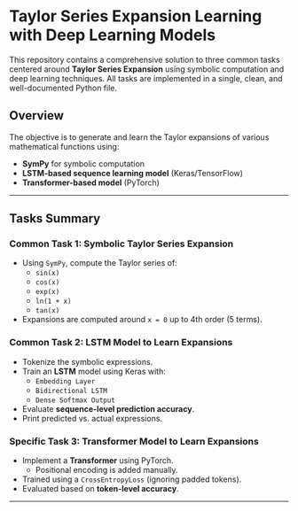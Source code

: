 #  Taylor Series Expansion Learning with Deep Learning Models

This repository contains a comprehensive solution to three common tasks centered around **Taylor Series Expansion** using symbolic computation and deep learning techniques. All tasks are implemented in a single, clean, and well-documented Python file.

##  Overview

The objective is to generate and learn the Taylor expansions of various mathematical functions using:

-  **SymPy** for symbolic computation
-  **LSTM-based sequence learning model** (Keras/TensorFlow)
-  **Transformer-based model** (PyTorch)

---

##  Tasks Summary

###  Common Task 1: Symbolic Taylor Series Expansion
- Using `SymPy`, compute the Taylor series of:
  - `sin(x)`
  - `cos(x)`
  - `exp(x)`
  - `ln(1 + x)`
  - `tan(x)`
- Expansions are computed around `x = 0` up to 4th order (5 terms).

###  Common Task 2: LSTM Model to Learn Expansions
- Tokenize the symbolic expressions.
- Train an **LSTM** model using Keras with:
  - `Embedding Layer`
  - `Bidirectional LSTM`
  - `Dense Softmax Output`
- Evaluate **sequence-level prediction accuracy**.
- Print predicted vs. actual expressions.

###  Specific Task 3: Transformer Model to Learn Expansions
- Implement a **Transformer** using PyTorch.
  - Positional encoding is added manually.
- Trained using a `CrossEntropyLoss` (ignoring padded tokens).
- Evaluated based on **token-level accuracy**.

---
